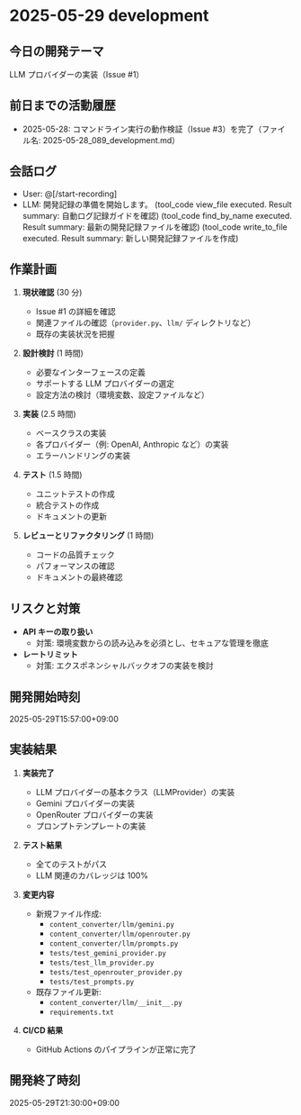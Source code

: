 # 2025-05-29 development

## 今日の開発テーマ

LLM プロバイダーの実装（Issue #1）

## 前日までの活動履歴

- 2025-05-28: コマンドライン実行の動作検証（Issue #3）を完了（ファイル名: 2025-05-28_089_development.md）

## 会話ログ

- User: @[/start-recording]
- LLM: 開発記録の準備を開始します。
  (tool_code view_file executed. Result summary: 自動ログ記録ガイドを確認)
  (tool_code find_by_name executed. Result summary: 最新の開発記録ファイルを確認)
  (tool_code write_to_file executed. Result summary: 新しい開発記録ファイルを作成)

## 作業計画

1. **現状確認** (30 分)

   - Issue #1 の詳細を確認
   - 関連ファイルの確認（`provider.py`、`llm/` ディレクトリなど）
   - 既存の実装状況を把握

2. **設計検討** (1 時間)

   - 必要なインターフェースの定義
   - サポートする LLM プロバイダーの選定
   - 設定方法の検討（環境変数、設定ファイルなど）

3. **実装** (2.5 時間)

   - ベースクラスの実装
   - 各プロバイダー（例: OpenAI, Anthropic など）の実装
   - エラーハンドリングの実装

4. **テスト** (1.5 時間)

   - ユニットテストの作成
   - 統合テストの作成
   - ドキュメントの更新

5. **レビューとリファクタリング** (1 時間)
   - コードの品質チェック
   - パフォーマンスの確認
   - ドキュメントの最終確認

## リスクと対策

- **API キーの取り扱い**
  - 対策: 環境変数からの読み込みを必須とし、セキュアな管理を徹底
- **レートリミット**
  - 対策: エクスポネンシャルバックオフの実装を検討

## 開発開始時刻

2025-05-29T15:57:00+09:00

## 実装結果

1. **実装完了**

   - LLM プロバイダーの基本クラス（LLMProvider）の実装
   - Gemini プロバイダーの実装
   - OpenRouter プロバイダーの実装
   - プロンプトテンプレートの実装

2. **テスト結果**

   - 全てのテストがパス
   - LLM 関連のカバレッジは 100%

3. **変更内容**

   - 新規ファイル作成:
     - `content_converter/llm/gemini.py`
     - `content_converter/llm/openrouter.py`
     - `content_converter/llm/prompts.py`
     - `tests/test_gemini_provider.py`
     - `tests/test_llm_provider.py`
     - `tests/test_openrouter_provider.py`
     - `tests/test_prompts.py`
   - 既存ファイル更新:
     - `content_converter/llm/__init__.py`
     - `requirements.txt`

4. **CI/CD 結果**
   - GitHub Actions のパイプラインが正常に完了

## 開発終了時刻

2025-05-29T21:30:00+09:00
